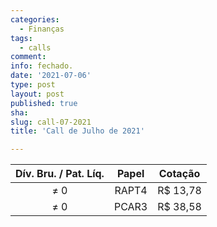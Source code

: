 ```yaml
---
categories:
  - Finanças
tags:
  - calls
comment: 
info: fechado.
date: '2021-07-06'
type: post
layout: post
published: true
sha: 
slug: call-07-2021
title: 'Call de Julho de 2021'

---
```

| **Dív. Bru. / Pat. Líq.** | **Papel** | **Cotação** |
|:-------------------------:|:---------:|:-----------:|
| ≠ 0                       | RAPT4     | R$ 13,78     |
| ≠ 0                       | PCAR3     | R$ 38,58     |

